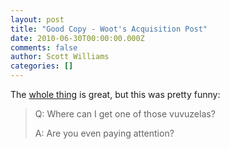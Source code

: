 ```yaml
---
layout: post
title: "Good Copy - Woot's Acquisition Post"
date: 2010-06-30T00:00:00.000Z
comments: false
author: Scott Williams
categories: []
---
```

The <a href="http://www.woot.com/Blog/ViewEntry.aspx?Id=13390">whole thing</a> is great, but this was pretty funny:

> Q: Where can I get one of those vuvuzelas? </span></div> <div><span>A: Are you even paying attention?